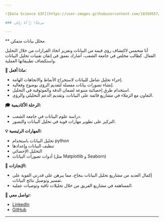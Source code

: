 ```yaml
---

![Data Science GIF](https://user-images.githubusercontent.com/18350557/176309783-0785949b-9127-417c-8b55-ab5a4333674e.gif)

### مرحبًا! 👋 أنا رايان

---
```


** محلل بيانات متمكن

أنا متحمس لاكتشاف رؤى قيمة من البيانات وتعزيز اتخاذ القرارات من خلال التحليل الفعال. كطالب مخلص في جامعة الشعب، أشارك بعمق في إتقان تقنيات تحليل البيانات واستكشاف تطبيقاتها العملية.

**🚀 ماذا أفعل:**
- إجراء تحليل شامل للبيانات لاستخراج الأنماط والاتجاهات الهامة.
- إنشاء تصورات بيانات مفصلة لتقديم الرؤى بوضوح وفعالية.
- استخدام طرق إحصائية متنوعة لضمان الدقة والموثوقية في التحليل.
- التعاون مع الزملاء في مشاريع قائمة على البيانات، وتقديم الدعم التحليلي والرؤى.

**🎓 الرحلة الأكاديمية:**
- دراسة علوم البيانات في جامعة الشعب.
- التركيز على تطوير مهارات قوية في تحليل البيانات والتصور.

**💡 المهارات الرئيسية:**
- تحليل البيانات باستخدام python
- تنظيف البيانات وإعدادها
- التحليل الإحصائي
- أدوات تصورات البيانات (مثل Matplotlib و Seaborn)

**🌟 الإنجازات:**
- إكمال العديد من مشاريع تحليل البيانات بنجاح، مما يبرهن على قدرتي القوية على تفسير وتوصيل نتائج البيانات.
- المساهمة في مشاريع الفريق من خلال تحليلات ثاقبة وتوصيات عملية.

**🔗 تواصل معي:**
- [LinkedIn](https://www.linkedin.com/in/rayyan-munassar-0815ba260)
- [GitHub](https://www.github.com/Rian1munassar)


---
